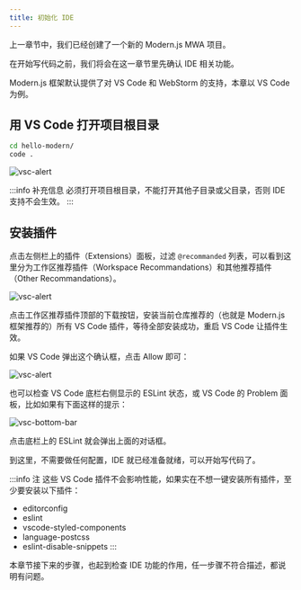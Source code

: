 ```yaml
---
title: ​初始化 IDE​​​​
---
```


上一章节中，我们已经创建了一个新的 Modern.js MWA 项目。

在开始写代码之前，我们将会在这一章节里先确认 IDE 相关功能。

Modern.js 框架默认提供了对 VS Code 和 WebStorm 的支持，本章以 VS Code 为例。

## 用 VS Code 打开项目根目录

```bash
cd hello-modern/
code .
```

![vsc-alert](https://lf3-static.bytednsdoc.com/obj/eden-cn/aphqeh7uhohpquloj/modern-js/docs/vsc-mwa.png)

:::info 补充信息
必须打开项目根目录，不能打开其他子目录或父目录，否则 IDE 支持不会生效。
:::

## 安装插件

点击左侧栏上的插件（Extensions）面板，过滤 `@recommanded` 列表，可以看到这里分为工作区推荐插件（Workspace Recommandations）和其他推荐插件（Other Recommandations）。

![vsc-alert](https://lf3-static.bytednsdoc.com/obj/eden-cn/aphqeh7uhohpquloj/modern-js/docs/vsc-plugin.png)

点击工作区推荐插件顶部的下载按钮，安装当前仓库推荐的（也就是 Modern.js 框架推荐的）所有 VS Code 插件，等待全部安装成功，重启 VS Code 让插件生效。

如果 VS Code 弹出这个确认框，点击 Allow 即可：

![vsc-alert](https://lf3-static.bytednsdoc.com/obj/eden-cn/aphqeh7uhohpquloj/modern-js/docs/vsc-alert.png)

也可以检查 VS Code 底栏右侧显示的 ESLint 状态，或 VS Code 的 Problem 面板，比如如果有下面这样的提示：

![vsc-bottom-bar](https://lf3-static.bytednsdoc.com/obj/eden-cn/aphqeh7uhohpquloj/modern-js/docs/vsc-bottom-bar.png)

点击底栏上的 ESLint 就会弹出上面的对话框。

到这里，不需要做任何配置，IDE 就已经准备就绪，可以开始写代码了。

:::info 注
这些 VS Code 插件不会影响性能，如果实在不想一键安装所有插件，至少要安装以下插件：

- editorconfig
- eslint
- vscode-styled-components
- language-postcss
- eslint-disable-snippets
:::

本章节接下来的步骤，也起到检查 IDE 功能的作用，任一步骤不符合描述，都说明有问题。

